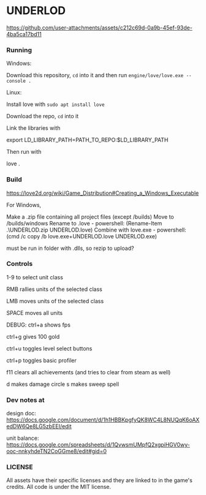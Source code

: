 






# UNDERLOD


https://github.com/user-attachments/assets/c212c69d-0a9b-45ef-93de-4ba5ca17bd11





### Running

Windows:

Download this repository, `cd` into it and then run `engine/love/love.exe --console .`

Linux:

Install love with `sudo apt install love`

Download the repo, `cd` into it

Link the libraries with 

  export LD_LIBRARY_PATH=PATH_TO_REPO:$LD_LIBRARY_PATH

Then run with 

  love .


### Build

https://love2d.org/wiki/Game_Distribution#Creating_a_Windows_Executable

For Windows,

Make a .zip file containing all project files (except /builds)
Move to /builds/windows
Rename to .love - powershell: (Rename-Item .\UNDERLOD.zip UNDERLOD.love)
Combine with love.exe - powershell: (cmd /c copy /b love.exe+UNDERLOD.love UNDERLOD.exe)

must be run in folder with .dlls, so rezip to upload?


### Controls
1-9 to select unit class

RMB rallies units of the selected class

LMB moves units of the selected class

SPACE moves all units

DEBUG:
ctrl+a shows fps

ctrl+g gives 100 gold

ctrl+u toggles level select buttons

ctrl+p toggles basic profiler

f11 clears all achievements (and tries to clear from steam as well)

d makes damage circle
s makes sweep spell

### Dev notes at
design doc:
https://docs.google.com/document/d/1h1HBBKpgfyQK8WC4L8NUQqK6oAXedDW6Qe8LG5zbEEI/edit

unit balance:
https://docs.google.com/spreadsheets/d/1QvwsmUMpfQ2xgpiHGV0wy-ooc-nnkyhdeTN2CoGGme8/edit#gid=0

### LICENSE

All assets have their specific licenses and they are linked to in the game's credits. All code is under the MIT license.

